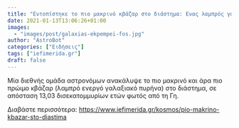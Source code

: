 ```yaml
---
title: "Εντοπίστηκε το πιο μακρινό κβάζαρ στο διάστημα: Ενας λαμπρός γαλαξιακός πυρήνας με θηριώδη μαύρη τρύπα στο κέντρο  [εικόνα]"
date: 2021-01-13T13:06:26+01:00
images:
  - "images/post/galaxias-ekpempei-fos.jpg"
author: "AstroBot"
categories: ["Ειδήσεις"]
tags: ["iefimerida.gr"]
draft: false
---
```


Μία διεθνής ομάδα αστρονόμων ανακάλυψε το πιο μακρινό και άρα πιο πρώιμο κβάζαρ (λαμπρό ενεργό γαλαξιακό πυρήνα) στο διάστημα, σε απόσταση 13,03 δισεκατομμυρίων ετών φωτός από τη Γη. 

Διαβάστε περισσότερα: https://www.iefimerida.gr/kosmos/pio-makrino-kbazar-sto-diastima

